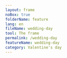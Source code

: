 ```yaml
---
layout: frame
noBox: true
folderName: feature
lang: en
fileName: wedding-day
tool: The frame
permalink: /wedding-day
featureName: wedding-day
category: Valentine's day
---
```

